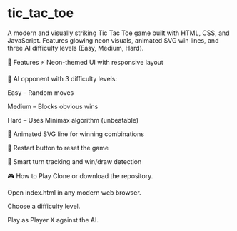 # tic_tac_toe

A modern and visually striking Tic Tac Toe game built with HTML, CSS, and JavaScript. Features glowing neon visuals, animated SVG win lines, and three AI difficulty levels (Easy, Medium, Hard).

🌟 Features
⚡ Neon-themed UI with responsive layout

🧠 AI opponent with 3 difficulty levels:

Easy – Random moves

Medium – Blocks obvious wins

Hard – Uses Minimax algorithm (unbeatable)

🧵 Animated SVG line for winning combinations

🔁 Restart button to reset the game

🔄 Smart turn tracking and win/draw detection

🎮 How to Play
Clone or download the repository.

Open index.html in any modern web browser.

Choose a difficulty level.

Play as Player X against the AI.

